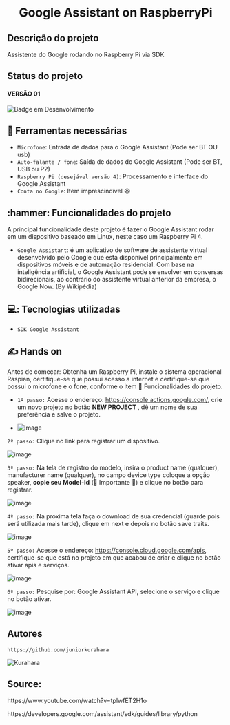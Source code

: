 <h1 align="center"> Google Assistant on RaspberryPi </h1>

<h2> Descrição do projeto </h2>
<p> Assistente do Google rodando no Raspberry Pi via SDK </p>

<h2> Status do projeto </h2>
<h4 align="left"> VERSÃO 01 </h4>

![Badge em Desenvolvimento](http://img.shields.io/static/v1?label=STATUS&message=EM%20DESENVOLVIMENTO&color=GREEN&style=for-the-badge)

<h2> 🔧 Ferramentas necessárias </h2>

- `Microfone`: Entrada de dados para o Google Assistant (Pode ser BT OU usb)
- `Auto-falante / fone`: Saída de dados do Google Assistant (Pode ser BT, USB ou P2)
- `Raspberry Pi (desejável versão 4)`: Processamento e interface do Google Assistant
- `Conta no Google`: Item imprescindível 😆

<h2> :hammer: Funcionalidades do projeto </h2>

A principal funcionalidade deste projeto é fazer o Google Assistant rodar em um dispositivo baseado em Linux, neste caso um Raspberry Pi 4.

- `Google Assistant`: é um aplicativo de software de assistente virtual desenvolvido pelo Google que está disponível principalmente em dispositivos móveis e de automação residencial. Com base na inteligência artificial, o Google Assistant pode se envolver em conversas bidirecionais, ao contrário do assistente virtual anterior da empresa, o Google Now. (By Wikipédia)

 
<h2> 💻: Tecnologias utilizadas </h2>

- `SDK Google Assistant`

<h2> ✍️ Hands on </h2>

Antes de começar: Obtenha um Raspberry Pi, instale o sistema operacional Raspian, certifique-se que possui acesso a internet e certifique-se que possui o microfone e o fone, conforme o item :hammer: Funcionalidades do projeto.

- `1º passo:` Acesse o endereço: https://console.actions.google.com/, crie um novo projeto no botão <b> NEW PROJECT </b>, dê um nome de sua preferência e salve o projeto.

- ![image](https://user-images.githubusercontent.com/68716232/175789329-70c14247-7798-4577-b5d2-0a1d6aec1d44.png)

`2º passo:` Clique no link para registrar um dispositivo.

![image](https://user-images.githubusercontent.com/68716232/175789452-13236e8a-d470-45a8-b2e6-a716df9bb4d4.png)

`3º passo:` Na tela de registro do modelo, insira o product name (qualquer), manufacturer name (qualquer), no campo device type coloque a opção speaker, <b>copie seu Model-Id</b> (🚨 Importante 🚨) e clique no botão para registrar.

![image](https://user-images.githubusercontent.com/68716232/175789590-795cddd4-6934-44df-a9cb-0938d3e0d1f6.png)

`4º passo:` Na próxima tela faça o download de sua credencial (guarde pois será utilizada mais tarde), clique em next e depois no botão save traits. 

![image](https://user-images.githubusercontent.com/68716232/175789642-ec2b96f4-c762-4cd6-949a-4dafa5f8985b.png)

`5º passo:` Acesse o endereço: https://console.cloud.google.com/apis, certifique-se que está no projeto em que acabou de criar e clique no botão ativar apis e serviços.

![image](https://user-images.githubusercontent.com/68716232/175789761-c5b1fdea-4153-4e35-9c5f-7a8f495f0e45.png)

`6º passo:` Pesquise por: Google Assistant API, selecione o serviço e clique no botão ativar.

![image](https://user-images.githubusercontent.com/68716232/175789820-fbf4aa96-2bfc-46bd-85fe-4eba23e29574.png)





<h2> Autores </h2>

`https://github.com/juniorkurahara`

![Kurahara](https://user-images.githubusercontent.com/68716232/173880477-6429c7f5-bff5-462d-a2c0-6cadf59b07b7.jpg)
<h2> Source: </h2> 
 <p> https://www.youtube.com/watch?v=tplwfET2H1o </p>
 <p> https://developers.google.com/assistant/sdk/guides/library/python </p>
